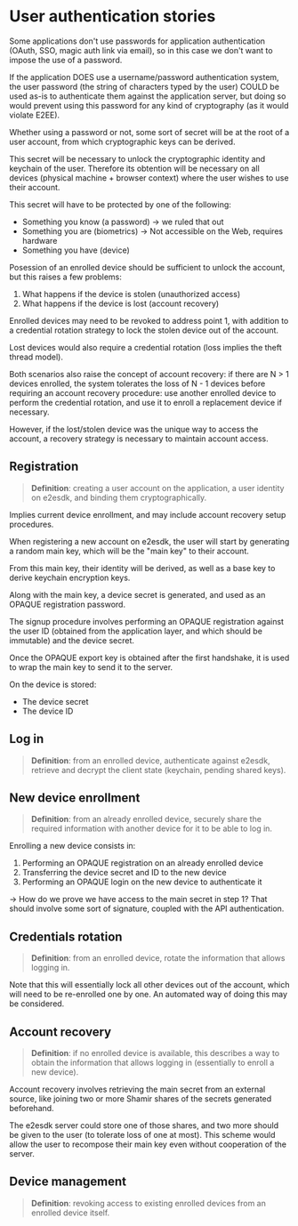 # User authentication stories

Some applications don't use passwords for application authentication (OAuth,
SSO, magic auth link via email), so in this case we don't want to impose the use
of a password.

If the application DOES use a username/password authentication system, the
user password (the string of characters typed by the user) COULD be used as-is
to authenticate them against the application server, but doing so would prevent
using this password for any kind of cryptography (as it would violate E2EE).

Whether using a password or not, some sort of secret will be at the root of
a user account, from which cryptographic keys can be derived.

This secret will be necessary to unlock the cryptographic identity and keychain
of the user. Therefore its obtention will be necessary on all devices (physical
machine + browser context) where the user wishes to use their account.

This secret will have to be protected by one of the following:

- Something you know (a password) -> we ruled that out
- Something you are (biometrics) -> Not accessible on the Web, requires hardware
- Something you have (device)

Posession of an enrolled device should be sufficient to unlock the account,
but this raises a few problems:

1. What happens if the device is stolen (unauthorized access)
2. What happens if the device is lost (account recovery)

Enrolled devices may need to be revoked to address point 1, with addition to a
credential rotation strategy to lock the stolen device out of the account.

Lost devices would also require a credential rotation (loss implies the theft
thread model).

Both scenarios also raise the concept of account recovery: if there are N > 1
devices enrolled, the system tolerates the loss of N - 1 devices before requiring
an account recovery procedure: use another enrolled device to perform the
credential rotation, and use it to enroll a replacement device if necessary.

However, if the lost/stolen device was the unique way to access the account,
a recovery strategy is necessary to maintain account access.

## Registration

> **Definition**: creating a user account on the application, a user identity on
> e2esdk, and binding them cryptographically.

Implies current device enrollment, and may include account recovery setup procedures.

When registering a new account on e2esdk, the user will start by generating
a random main key, which will be the "main key" to their account.

From this main key, their identity will be derived, as well as a base key to
derive keychain encryption keys.

Along with the main key, a device secret is generated, and used as an OPAQUE
registration password.

The signup procedure involves performing an OPAQUE registration against the
user ID (obtained from the application layer, and which should be immutable)
and the device secret.

Once the OPAQUE export key is obtained after the first handshake, it is used
to wrap the main key to send it to the server.

On the device is stored:

- The device secret
- The device ID

## Log in

> **Definition**: from an enrolled device, authenticate against e2esdk, retrieve and
> decrypt the client state (keychain, pending shared keys).

## New device enrollment

> **Definition**: from an already enrolled device, securely share the required
> information with another device for it to be able to log in.

Enrolling a new device consists in:

1. Performing an OPAQUE registration on an already enrolled device
2. Transferring the device secret and ID to the new device
3. Performing an OPAQUE login on the new device to authenticate it

-> How do we prove we have access to the main secret in step 1?
That should involve some sort of signature, coupled with the API authentication.

## Credentials rotation

> **Definition**: from an enrolled device, rotate the information that allows
> logging in.

Note that this will essentially lock all other devices out of the account,
which will need to be re-enrolled one by one. An automated way of doing this
may be considered.

## Account recovery

> **Definition**: if no enrolled device is available, this describes a way to obtain
> the information that allows logging in (essentially to enroll a new device).

Account recovery involves retrieving the main secret from an external source,
like joining two or more Shamir shares of the secrets generated beforehand.

The e2esdk server could store one of those shares, and two more should be given
to the user (to tolerate loss of one at most). This scheme would allow the user
to recompose their main key even without cooperation of the server.

## Device management

> **Definition**: revoking access to existing enrolled devices from an enrolled
> device itself.
